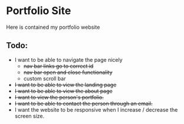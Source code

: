 # Portfolio Site

Here is contained my portfolio website

## Todo:
- I want to be able to navigate the page nicely
  - ~~nav bar links go to correct id~~ 
  - ~~nav bar open and close functionality~~
  - custom scroll bar
- ~~I want to be able to view the landing page~~
- ~~I want to be able to view the about page~~
- ~~I want to view the person's portfolio.~~
- ~~I want to be able to contact the person through an email.~~
- I want the website to be responsive when I increase / decrease the screen size.